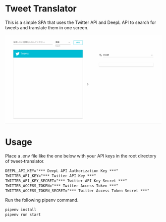 # Tweet Translator
This is a simple SPA that uses the Twitter API and DeepL API to search for tweets and translate them in one screen.

![](/tweet-translator.gif)

# Usage

Place a .env file like the one below with your API keys in the root directory of tweet-translator.

```
DEEPL_API_KEY="*** DeepL API Authorization Key ***"
TWITTER_API_KEY="*** Twitter API Key ***"
TWITTER_API_KEY_SECRET="*** Twitter API Key Secret ***"
TWITTER_ACCESS_TOKEN="*** Twitter Access Token ***"
TWITTER_ACCESS_TOKEN_SECRET="*** Twitter Access Token Secret ***"
```

Run the following pipenv command.

```
pipenv install
pipenv run start
```

